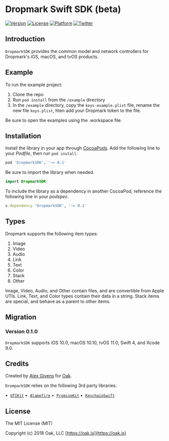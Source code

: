 Dropmark Swift SDK (beta)
=======================

[![Version](https://img.shields.io/cocoapods/v/DropmarkSDK.svg?style=flat)](https://cocoapods.org/pods/DropmarkSDK)
[![License](https://img.shields.io/cocoapods/l/DropmarkSDK.svg?style=flat)](https://cocoapods.org/pods/DropmarkSDK)
[![Platform](https://img.shields.io/cocoapods/p/DropmarkSDK.svg?style=flat)](https://cocoapods.org/pods/DropmarkSDK)
[![Twitter](https://img.shields.io/badge/twitter-%40oakstudios-blue.svg)](http://twitter.com/oakstudios)

## Introduction
`DropmarkSDK` provides the common model and network controllers for Dropmark's iOS, macOS, and tvOS products.

## Example

To run the example project:

1. Clone the repo
2. Run `pod install` from the `/example` directory
3. In the `/example` directory, copy the `keys-example.plist` file, rename the new file `keys.plist`, hten add your Dropmark token to the file. 

Be sure to open the examples using the .workspace file.

## Installation

Install the library in your app through [CocoaPods](http://cocoapods.org). Add the following line to your *Podfile*, then run `pod install`.

```ruby
pod 'DropmarkSDK', '~> 0.1'
```

Be sure to import the library when needed.

```swift
import DropmarkSDK
```

To include the library as a dependency in another CocoaPod, reference the following line in your *podspec*.

```ruby
s.dependency 'DropmarkSDK', '~> 0.1'
```

## Types

Dropmark supports the following item types:

1. Image
2. Video
3. Audio
4. Link
5. Text
6. Color
7. Stack
8. Other

Image, Video, Audio, and Other contain files, and are convertible from Apple UTIs. Link, Text, and Color types contain their data in a string. Stack items are special, and behave as a parent to other items.

## Migration

### Version 0.1.0

`DropmarkSDK` supports iOS 10.0, macOS 10.10, tvOS 11.0, Swift 4, and Xcode 9.0.

## Credits

Created by [Alex Givens](http://alexgivens.com) for [Oak](https://oak.is).

`DromparkSDK` relies on the following 3rd party libraries:

•  [`UTIKit`](https://github.com/cockscomb/UTIKit)
•  [`Alamofire`](https://github.com/Alamofire/Alamofire)
•  [`PromiseKit`](https://github.com/mxcl/PromiseKit)
•  [`KeychainSwift`](https://github.com/evgenyneu/keychain-swift)

## License

The MIT License (MIT)

Copyright (c) 2018 Oak, LLC [https://oak.is](https://oak.is)
